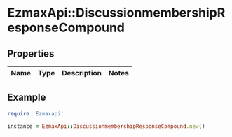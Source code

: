 # EzmaxApi::DiscussionmembershipResponseCompound

## Properties

| Name | Type | Description | Notes |
| ---- | ---- | ----------- | ----- |

## Example

```ruby
require 'Ezmaxapi'

instance = EzmaxApi::DiscussionmembershipResponseCompound.new()
```

